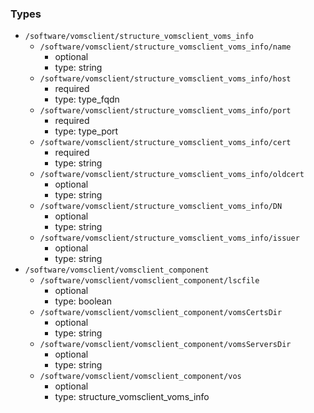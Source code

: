 ### Types

- `/software/vomsclient/structure_vomsclient_voms_info`
    - `/software/vomsclient/structure_vomsclient_voms_info/name`
        - optional
        - type: string
    - `/software/vomsclient/structure_vomsclient_voms_info/host`
        - required
        - type: type_fqdn
    - `/software/vomsclient/structure_vomsclient_voms_info/port`
        - required
        - type: type_port
    - `/software/vomsclient/structure_vomsclient_voms_info/cert`
        - required
        - type: string
    - `/software/vomsclient/structure_vomsclient_voms_info/oldcert`
        - optional
        - type: string
    - `/software/vomsclient/structure_vomsclient_voms_info/DN`
        - optional
        - type: string
    - `/software/vomsclient/structure_vomsclient_voms_info/issuer`
        - optional
        - type: string
- `/software/vomsclient/vomsclient_component`
    - `/software/vomsclient/vomsclient_component/lscfile`
        - optional
        - type: boolean
    - `/software/vomsclient/vomsclient_component/vomsCertsDir`
        - optional
        - type: string
    - `/software/vomsclient/vomsclient_component/vomsServersDir`
        - optional
        - type: string
    - `/software/vomsclient/vomsclient_component/vos`
        - optional
        - type: structure_vomsclient_voms_info
